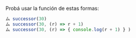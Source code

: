 Probá usar la función de estas formas:  

```javascript
ム successor(30)
ム successor(30, (r) => r + 1)
ム successor(30, (r) => { console.log(r + 1) } )
```